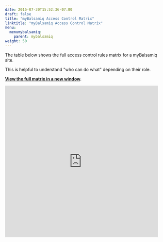 ```yaml
---
date: 2015-07-30T15:52:36-07:00
draft: false
title: "myBalsamiq Access Control Matrix"
linktitle: "myBalsamiq Access Control Matrix"
menu:
  menumybalsamiq:
    parent: mybalsamiq
weight: 50
---
```


The table below shows the full access control rules matrix for a myBalsamiq site.

This is helpful to understand "who can do what" depending on their role.

**[View the full matrix in a new window](https://spreadsheets.google.com/pub?key=0AjmVRfbSs34gdEYzZ0VmWmFrM0luSWd1NlZmdGNSNUE&hl=en&single=true&gid=1&output=html).**

<div style="height:500px"><iframe frameborder="0" height="500" src="https://spreadsheets.google.com/pub?key=0AjmVRfbSs34gdEYzZ0VmWmFrM0luSWd1NlZmdGNSNUE&amp;hl=en&amp;single=true&amp;gid=1&amp;output=html&amp;widget=true" width="100%"></iframe></div>

